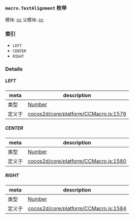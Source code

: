 ### `macro.TextAlignment` 枚举



模块: [cc](../modules/cc.md)
父模块: [cc](../modules/cc.md)





### 索引
  - `LEFT`
  - `CENTER`
  - `RIGHT`

### Details


##### LEFT

> 

| meta | description |
|------|-------------|
| 类型 | <a href="https://developer.mozilla.org/en/JavaScript/Reference/Global_Objects/Number" class="crosslink external" target="_blank">Number</a> |
| 定义于 | [cocos2d/core/platform/CCMacro.js:1576](https://github.com/cocos-creator/engine/blob/22ca6465effd8063cb95e509843b8bef3d880759/cocos2d/core/platform/CCMacro.js#L1576) |



##### CENTER

> 

| meta | description |
|------|-------------|
| 类型 | <a href="https://developer.mozilla.org/en/JavaScript/Reference/Global_Objects/Number" class="crosslink external" target="_blank">Number</a> |
| 定义于 | [cocos2d/core/platform/CCMacro.js:1580](https://github.com/cocos-creator/engine/blob/22ca6465effd8063cb95e509843b8bef3d880759/cocos2d/core/platform/CCMacro.js#L1580) |



##### RIGHT

> 

| meta | description |
|------|-------------|
| 类型 | <a href="https://developer.mozilla.org/en/JavaScript/Reference/Global_Objects/Number" class="crosslink external" target="_blank">Number</a> |
| 定义于 | [cocos2d/core/platform/CCMacro.js:1584](https://github.com/cocos-creator/engine/blob/22ca6465effd8063cb95e509843b8bef3d880759/cocos2d/core/platform/CCMacro.js#L1584) |


